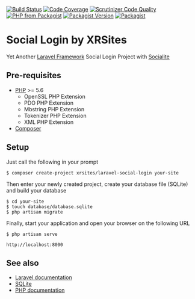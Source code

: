 [![Build Status](https://travis-ci.org/XRSites/laravel-social-login.svg?branch=master)](https://travis-ci.org/XRSites/laravel-social-login)
[![Code Coverage](https://scrutinizer-ci.com/g/XRSites/laravel-social-login/badges/coverage.png?b=master)](https://scrutinizer-ci.com/g/XRSites/laravel-social-login/?branch=master)
[![Scrutinizer Code Quality](https://scrutinizer-ci.com/g/XRSites/laravel-social-login/badges/quality-score.png?b=master)](https://scrutinizer-ci.com/g/XRSites/laravel-social-login/?branch=master)
[![PHP from Packagist](https://img.shields.io/packagist/php-v/xrsites/laravel-social-login.svg)](https://www.php.net/releases/5_6_4.php)
[![Packagist Version](https://img.shields.io/packagist/v/xrsites/laravel-social-login.svg)](https://packagist.org/packages/xrsites/laravel-social-login)
[![Packagist](https://img.shields.io/packagist/l/xrsites/laravel-social-login.svg)](https://github.com/XRSites/laravel-social-login/blob/master/LICENSE)


# Social Login by XRSites
Yet Another [Laravel Framework](https://laravel.com) Social Login Project with [Socialite](https://github.com/laravel/socialite)

## Pre-requisites

- [PHP](http://php.net) >= 5.6
  - OpenSSL PHP Extension
  - PDO PHP Extension
  - Mbstring PHP Extension
  - Tokenizer PHP Extension
  - XML PHP Extension
- [Composer](https://getcomposer.org/)

## Setup

Just call the following in your prompt

    $ composer create-project xrsites/laravel-social-login your-site

Then enter your newly created project, create your database file (SQLite) and build your database
    
    $ cd your-site
    $ touch database/database.sqlite
    $ php artisan migrate
    
Finally, start your application and open your browser on the following URL

    $ php artisan serve
    
    http://localhost:8000
    
## See also

- [Laravel documentation](https://laravel.com/docs)
- [SQLite](https://www.sqlite.org/)
- [PHP documentation](http://php.net/docs.php)
